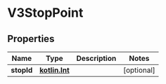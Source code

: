 # V3StopPoint

## Properties
Name | Type | Description | Notes
------------ | ------------- | ------------- | -------------
**stopId** | [**kotlin.Int**](.md) |  |  [optional]
